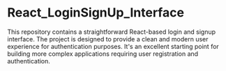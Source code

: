 # React_LoginSignUp_Interface
This repository contains a straightforward React-based login and signup interface. The project is designed to provide a clean and modern user experience for authentication purposes. It's an excellent starting point for building more complex applications requiring user registration and authentication.
